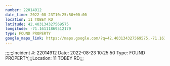```yaml
---
number: 22014912
date_time: 2022-08-23T10:25:50+00:00
location: 11 TOBEY RD
latitude: 42.403134327569575
longitude: -71.16111869512179
type: FOUND PROPERTY
google_maps_link: https://maps.google.com/?q=42.403134327569575,-71.16111869512179
---
```


;;;;;;Incident #: 22014912  Date: 2022-08-23 10:25:50   Type: FOUND PROPERTY;;;Location: 11 TOBEY RD;;;
